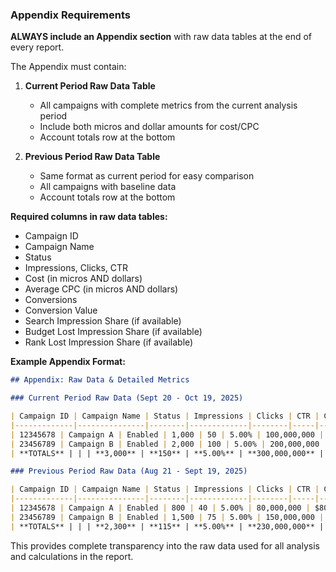 ### Appendix Requirements

**ALWAYS include an Appendix section** with raw data tables at the end of every report.

The Appendix must contain:

1. **Current Period Raw Data Table**
   - All campaigns with complete metrics from the current analysis period
   - Include both micros and dollar amounts for cost/CPC
   - Account totals row at the bottom

2. **Previous Period Raw Data Table**
   - Same format as current period for easy comparison
   - All campaigns with baseline data
   - Account totals row at the bottom

**Required columns in raw data tables:**
- Campaign ID
- Campaign Name
- Status
- Impressions, Clicks, CTR
- Cost (in micros AND dollars)
- Average CPC (in micros AND dollars)
- Conversions
- Conversion Value
- Search Impression Share (if available)
- Budget Lost Impression Share (if available)
- Rank Lost Impression Share (if available)

**Example Appendix Format:**

```markdown
## Appendix: Raw Data & Detailed Metrics

### Current Period Raw Data (Sept 20 - Oct 19, 2025)

| Campaign ID | Campaign Name | Status | Impressions | Clicks | CTR | Cost (Micros) | Cost ($) | Avg CPC (Micros) | Avg CPC ($) | Conversions | Conv Value |
|-------------|---------------|--------|-------------|--------|-----|---------------|----------|------------------|-------------|-------------|------------|
| 12345678 | Campaign A | Enabled | 1,000 | 50 | 5.00% | 100,000,000 | $100.00 | 2,000,000 | $2.00 | 10 | 500.0 |
| 23456789 | Campaign B | Enabled | 2,000 | 100 | 5.00% | 200,000,000 | $200.00 | 2,000,000 | $2.00 | 20 | 1000.0 |
| **TOTALS** | | | **3,000** | **150** | **5.00%** | **300,000,000** | **$300.00** | **2,000,000** | **$2.00** | **30** | **1,500.0** |

### Previous Period Raw Data (Aug 21 - Sept 19, 2025)

| Campaign ID | Campaign Name | Status | Impressions | Clicks | CTR | Cost (Micros) | Cost ($) | Avg CPC (Micros) | Avg CPC ($) | Conversions | Conv Value |
|-------------|---------------|--------|-------------|--------|-----|---------------|----------|------------------|-------------|-------------|------------|
| 12345678 | Campaign A | Enabled | 800 | 40 | 5.00% | 80,000,000 | $80.00 | 2,000,000 | $2.00 | 8 | 400.0 |
| 23456789 | Campaign B | Enabled | 1,500 | 75 | 5.00% | 150,000,000 | $150.00 | 2,000,000 | $2.00 | 15 | 750.0 |
| **TOTALS** | | | **2,300** | **115** | **5.00%** | **230,000,000** | **$230.00** | **2,000,000** | **$2.00** | **23** | **1,150.0** |
```

This provides complete transparency into the raw data used for all analysis and calculations in the report.

